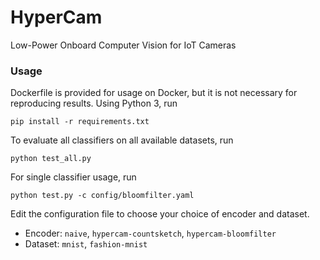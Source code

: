 # HyperCam
Low-Power Onboard Computer Vision for IoT Cameras

### Usage

Dockerfile is provided for usage on Docker, but it is not necessary for reproducing results. Using Python 3, run

```shell
pip install -r requirements.txt
```

To evaluate all classifiers on all available datasets, run

```shell
python test_all.py
```

For single classifier usage, run

```shell
python test.py -c config/bloomfilter.yaml
```

Edit the configuration file to choose your choice of encoder and dataset.
* Encoder: `naive`, `hypercam-countsketch`, `hypercam-bloomfilter`
* Dataset: `mnist`, `fashion-mnist`
